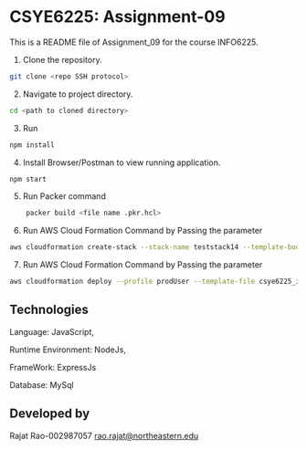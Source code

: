 # CSYE6225: Assignment-09

This is a README file of Assignment_09 for the course INFO6225.

1. Clone the repository.
```bash
git clone <repo SSH protocol>
```

2. Navigate to project directory.
```bash
cd <path to cloned directory>
```

3. Run 
```bash
npm install
```

4. Install Browser/Postman to view running application.
```bash
npm start
```
5. Run Packer command 
```bash
    packer build <file name .pkr.hcl>
```
6. Run AWS Cloud Formation Command by Passing the parameter
```bash
aws cloudformation create-stack --stack-name teststack14 --template-body file://csye6225-infra.yaml --parameters ParameterKey=VpcCidrBlock,ParameterValue=10.0.0.0/16 ParameterKey=SubnetCidrBlock1,ParameterValue=10.0.1.0/24 ParameterKey=SubnetCidrBlock2,ParameterValue=10.0.2.0/24 ParameterKey=SubnetCidrBlock3,ParameterValue=10.0.3.0/24 ParameterKey=ImageId,ParameterValue=' AMI-ID’
```
7. Run AWS Cloud Formation Command by Passing the parameter
```bash
aws cloudformation deploy --profile prodUser --template-file csye6225_infra_2.yaml  --parameter-overrides KeyName=prodKey ImageId=ami-0be5bf228a27b5c49 --stack-name teststack33 --region=us-east-1 --capabilities CAPABILITY_NAMED_IAM
```
## Technologies

Language: JavaScript,

Runtime Environment: NodeJs, 
 
FrameWork: ExpressJs

Database: MySql

## Developed by

Rajat Rao-002987057
rao.rajat@northeastern.edu
